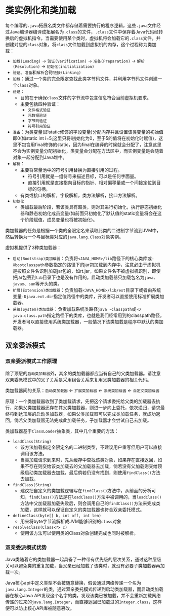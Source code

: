 # 类实例化和类加载

每个编写的`.java`拓展名类文件都存储着需要执行的程序逻辑，这些`.java`文件经过Java编译器编译成拓展名为`.class`的文件，`.class`文件中保存着Java代码经转换后的虚拟机指令，当需要使用某个类时，虚拟机将会加载它的`.class`文件，并创建对应的`class`对象，将`class`文件加载到虚拟机的内存，这个过程称为类加载：

* `加载(Loading)` → `验证(Verification)` → `准备(Preparation)` → `解析(Resolution)` → `初始化(initialization)`
* `验证`、`准备`和`解析`合称`链接(Linking)`
* `加载`：通过一个类的完全限定查找此类字节码文件，并利用字节码文件创建一个`class`对象。
* `验证`：
  * 目的在于确保`class`文件的字节流中包含信息符合当前虚拟机要求。
  * 主要包括四种验证：
    * `文件格式验证`
    * `元数据验证`
    * `字节码验证`
    * `符号引用验证`
* `准备`：为类变量\(即static修饰的字段变量\)分配内存并且设置该类变量的初始值即0\(如static int i=5;这里只将i初始化为0，至于5的值将在初始化时赋值\)，这里不包含用final修饰的static，因为final在编译的时候就会分配了，注意这里不会为实例变量分配初始化，类变量会分配在方法区中，而实例变量是会随着对象一起分配到Java堆中。
* `解析`：
  * 主要将常量池中的符号引用替换为直接引用的过程。
    * 符号引用就是一组符号来描述目标，可以是任何字面量。
    * 直接引用就是直接指向目标的指针、相对偏移量或一个间接定位到目标的句柄。
  * 有类或接口的解析，字段解析，类方法解析，接口方法解析。
* `初始化`
  * 类加载最后阶段，若该类具有超类，则对其进行初始化，执行静态初始化器和静态初始化成员变量\(如前面只初始化了默认值的static变量将会在这个阶段赋值，成员变量也将被初始化\)。

类加载器的任务是根据一个类的全限定名来读取此类的二进制字节流到JVM中，然后转换为一个与目标类对应的`java.lang.Class`对象实例。

虚拟机提供了3种类加载器：

* `启动(Bootstrap)类加载器`：负责将`<JAVA_HOME>/lib`路径下的核心类库或`-Xbootclasspath`参数指定的路径下的jar包加载到内存中，注意必由于虚拟机是按照文件名识别加载jar包的，如rt.jar，如果文件名不被虚拟机识别，即使把jar包丢到`lib`目录下也是没有作用的。启动类加载器只加载包名为`java`、`javax`、`sun`等开头的类。
* `扩展(Extension)类加载器`：负责加载`<JAVA_HOME>/lib/ext`目录下或者由系统变量`-Djava.ext.dir`指定位路径中的类库，开发者可以直接使用标准扩展类加载器。
* `系统(System)类加载器`：负责加载系统类路径`java -classpath`或`-D java.class.path`指定路径下的类库，也就是我们经常用到的classpath路径，开发者可以直接使用系统类加载器，一般情况下该类加载是程序中默认的类加载器。

## 双亲委派模式

### 双亲委派模式工作原理

除了顶层的`启动类加载器`外，其余的类加载器都应当有自己的父类加载器。请注意双亲委派模式中的父子关系是采用组合关系来复用父类加载器的相关代码。

类加载器间的关系：`启动类加载器` ← `扩展类加载器` ← `系统类加载器` ← `自定义类加载器`

原理：一个类加载器收到了类加载请求，先把这个请求委托给父类的加载器去执行，如果父类加载器还存在其父类加载器，则进一步向上委托，依次递归，请求最终将到达顶层的启动类加载器，如果父类加载器可以完成类加载任务，就成功返回，倘若父类加载器无法完成此加载任务，子加载器才会尝试自己去加载。

类加载器基于`ClassLoader`抽象类，其中几个重要的方法：

* `loadClass(String)`
  * 该方法加载指定全限定名的二进制类型，不建议用户重写但用户可以直接调用该方法。
  * 当类加载请求到来时，先从缓存中查找该类对象，如果存在直接返回，如果不存在则交给该类加载去的父加载器去加载，倘若没有父加载则交给顶级启动类加载器去加载，最后倘若仍没有找到，则使用`findClass()`方法去加载。
* `findClass(String)`
  * 建议把自定义的类加载逻辑写在`findClass()`方法中，从前面的分析可知，`findClass()`方法是在`loadClass()`方法中被调用的，当`loadClass()`方法中父加载器加载失败后，则会调用自己的`findClass()`方法来完成类加载，这样就可以保证自定义的类加载器也符合双亲委托模式。
* `defineClass(byte[] b, int off, int len)`
  * 用来将byte字节流解析成JVM能够识别的`class`对象
* `resolveClass(Class≺?≻ c)`
  * 使用该方法可以使用类的Class对象创建完成也同时被解析。

### 双亲委派模式优势

Java类随着它的类加载器一起具备了一种带有优先级的层次关系，通过这种层级关可以避免类的重复加载，当父亲已经加载了该类时，就没有必要子类加载器再加载一次。

Java核心api中定义类型不会被随意替换，假设通过网络传递一个名为`java.lang.Integer`的类，通过双亲委托模式传递到启动类加载器，而启动类加载器在核心Java API发现这个名字的类，发现该类已被加载，并不会重新加载网络传递的过来的`java.lang.Integer`，而直接返回已加载过的`Integer.class`，这样便可以防止核心API库被随意篡改。

